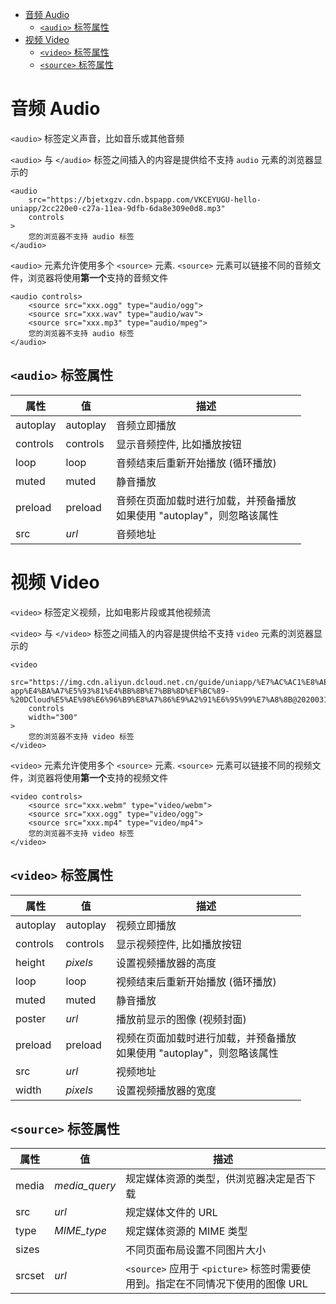 <!--
 * @Author: shenxh
 * @Date: 2021-12-13 16:50:08
 * @LastEditors: shenxh
 * @LastEditTime: 2021-12-13 16:50:09
 * @Description: HTML5 音频和视频
-->

<!-- TOC -->

- [音频 Audio](#音频-audio)
  - [`<audio>` 标签属性](#audio-标签属性)
- [视频 Video](#视频-video)
  - [`<video>` 标签属性](#video-标签属性)
  - [`<source>` 标签属性](#source-标签属性)

<!-- /TOC -->

# 音频 Audio
`<audio>` 标签定义声音，比如音乐或其他音频

`<audio>` 与 `</audio>` 标签之间插入的内容是提供给不支持 `audio` 元素的浏览器显示的

```
<audio
    src="https://bjetxgzv.cdn.bspapp.com/VKCEYUGU-hello-uniapp/2cc220e0-c27a-11ea-9dfb-6da8e309e0d8.mp3"
    controls
>
    您的浏览器不支持 audio 标签
</audio>
```

`<audio>` 元素允许使用多个 `<source>` 元素. `<source>` 元素可以链接不同的音频文件，浏览器将使用**第一个**支持的音频文件

```
<audio controls>
    <source src="xxx.ogg" type="audio/ogg">
    <source src="xxx.wav" type="audio/wav">
    <source src="xxx.mp3" type="audio/mpeg">
    您的浏览器不支持 audio 标签
</audio>
```

## `<audio>` 标签属性
|属性|值|描述|
|-|-|-|
|autoplay|autoplay|音频立即播放|
|controls|controls|显示音频控件, 比如播放按钮|
|loop|loop|音频结束后重新开始播放 (循环播放)|
|muted|muted|静音播放|
|preload|preload|音频在页面加载时进行加载，并预备播放<br />如果使用 "autoplay"，则忽略该属性|
|src|*url*|音频地址|

# 视频 Video
`<video>` 标签定义视频，比如电影片段或其他视频流

`<video>` 与 `</video>` 标签之间插入的内容是提供给不支持 `video` 元素的浏览器显示的

```
<video
    src="https://img.cdn.aliyun.dcloud.net.cn/guide/uniapp/%E7%AC%AC1%E8%AE%B2%EF%BC%88uni-app%E4%BA%A7%E5%93%81%E4%BB%8B%E7%BB%8D%EF%BC%89-%20DCloud%E5%AE%98%E6%96%B9%E8%A7%86%E9%A2%91%E6%95%99%E7%A8%8B@20200317.mp4"
    controls
    width="300"
>
    您的浏览器不支持 video 标签
</video>
```

`<video>` 元素允许使用多个 `<source>` 元素. `<source>` 元素可以链接不同的视频文件，浏览器将使用**第一个**支持的视频文件

```
<video controls>
    <source src="xxx.webm" type="video/webm">
    <source src="xxx.ogg" type="video/ogg">
    <source src="xxx.mp4" type="video/mp4">
    您的浏览器不支持 video 标签
</video>
```

## `<video>` 标签属性
|属性|值|描述|
|-|-|-|
|autoplay|autoplay|视频立即播放|
|controls|controls|显示视频控件, 比如播放按钮|
|height|*pixels*|设置视频播放器的高度|
|loop|loop|视频结束后重新开始播放 (循环播放)|
|muted|muted|静音播放|
|poster|*url*|播放前显示的图像 (视频封面)|
|preload|preload|视频在页面加载时进行加载，并预备播放<br />如果使用 "autoplay"，则忽略该属性|
|src|*url*|视频地址|
|width|*pixels*|设置视频播放器的宽度|

## `<source>` 标签属性
|属性|值|描述|
|-|-|-|
|media|*media_query*|规定媒体资源的类型，供浏览器决定是否下载|
|src|*url*|规定媒体文件的 URL|
|type|*MIME_type*|规定媒体资源的 MIME 类型|
|sizes||不同页面布局设置不同图片大小|
|srcset|*url*|`<source>` 应用于 `<picture>` 标签时需要使用到。指定在不同情况下使用的图像 URL|
